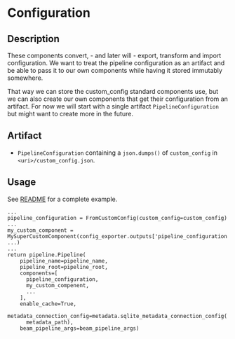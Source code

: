 # Configuration

## Description
These components convert, - and later will - export, transform and import configuration. We want to treat the pipeline 
configuration as an artifact and be able to pass it to our own components while having it stored immutably somewhere.

That way we can store the custom_config standard components use, but we can also create our own components that get 
their configuration from an artifact. For now we will start with a single artifact `PipelineConfiguration` but might 
want to create more in the future.

## Artifact

- `PipelineConfiguration` containing a `json.dumps()` of `custom_config` in `<uri>/custom_config.json`.

## Usage

See [README](../example/README.md) for a complete example.

    ...
    pipeline_configuration = FromCustomConfig(custom_config=custom_config) 
    ...
    my_custom_component = MySuperCustomComponent(config_exporter.outputs['pipeline_configuration'], ...)
    ...
    return pipeline.Pipeline(
        pipeline_name=pipeline_name,
        pipeline_root=pipeline_root,
        components=[
          pipeline_configuration,
          my_custom_compenent,
          ...
        ],
        enable_cache=True,
        metadata_connection_config=metadata.sqlite_metadata_connection_config(
          metadata_path),
        beam_pipeline_args=beam_pipeline_args)